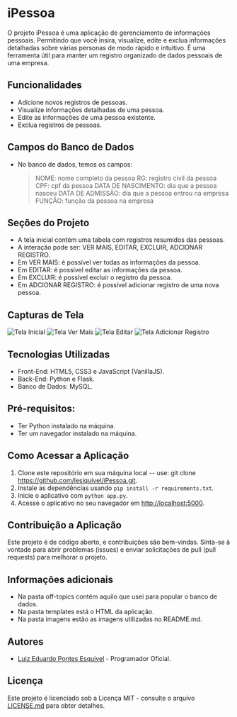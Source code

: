 # iPessoa
O projeto iPessoa é uma aplicação de gerenciamento de informações pessoais. Permitindo que você insira, visualize, edite e exclua informações detalhadas sobre várias personas de modo rápido e intuitivo. É uma ferramenta útil para manter um registro organizado de dados pessoais de uma empresa.

## Funcionalidades
- Adicione novos registros de pessoas.
- Visualize informações detalhadas de uma pessoa.
- Edite as informações de uma pessoa existente.
- Exclua registros de pessoas.

## Campos do Banco de Dados
- No banco de dados, temos os campos:
    > NOME: nome completo da pessoa
    > RG: registro civil da pessoa
    > CPF: cpf da pessoa
    > DATA DE NASCIMENTO: dia que a pessoa nasceu
    > DATA DE ADMISSÃO: dia que a pessoa entrou na empresa
    > FUNÇÃO: função da pessoa na empresa

## Seções do Projeto
- A tela inicial contém uma tabela com registros resumidos das pessoas.
- A interação pode ser: VER MAIS, EDITAR, EXCLUIR, ADCIONAR REGISTRO.
- Em VER MAIS: é possível ver todas as informações da pessoa.
- Em EDITAR: é possível editar as informações da pessoa.
- Em EXCLUIR: é possível excluir o registro da pessoa.
- Em ADCIONAR REGISTRO: é possível adicionar registro de uma nova pessoa.

## Capturas de Tela
![Tela Inicial]("imagens/telaINICIAL.PNG")
![Tela Ver Mais]("imagens/verMAIS.PNG")
![Tela Editar]("imagens/editar.PNG")
![Tela Adicionar Registro]("imagens/adcionarREGISTRO.PNG")

## Tecnologias Utilizadas
- Front-End: HTML5, CSS3 e JavaScript (VanillaJS).
- Back-End: Python e Flask.
- Banco de Dados: MySQL.

## Pré-requisitos:
- Ter Python instalado na máquina.
- Ter um navegador instalado na máquina.

## Como Acessar a Aplicação
1. Clone este repositório em sua máquina local -- use: git clone https://github.com/lesiquivel/iPessoa.git.
2. Instale as dependências usando `pip install -r requirements.txt`.
3. Inicie o aplicativo com `python app.py`.
4. Acesse o aplicativo no seu navegador em [http://localhost:5000](http://localhost:3000).

## Contribuição a Aplicação
Este projeto é de código aberto, e contribuições são bem-vindas. Sinta-se à vontade para abrir problemas (issues) e enviar solicitações de pull (pull requests) para melhorar o projeto.

## Informações adicionais
- Na pasta off-topics contém aquilo que usei para popular o banco de dados.
- Na pasta templates está o HTML da aplicação.
- Na pasta imagens estão as imagens utilizadas no README.md.

## Autores
- [Luiz Eduardo Pontes Esquivel](https://github.com/luizesquivel05) - Programador Oficial.

## Licença
Este projeto é licenciado sob a Licença MIT - consulte o arquivo [LICENSE.md](LICENSE.md) para obter detalhes.
